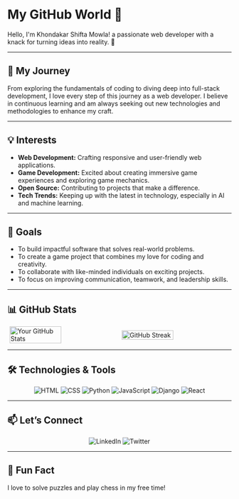 # My GitHub World 👋

Hello, I'm Khondakar Shifta Mowla! a passionate web developer with a knack for turning ideas into reality. 🚀 

---

## 🌟 My Journey
From exploring the fundamentals of coding to diving deep into full-stack development, I love every step of this journey as a web developer. I believe in continuous learning and am always seeking out new technologies and methodologies to enhance my craft.

---

## 💡 Interests
- **Web Development:** Crafting responsive and user-friendly web applications.
- **Game Development:** Excited about creating immersive game experiences and exploring game mechanics.
- **Open Source:** Contributing to projects that make a difference.
- **Tech Trends:** Keeping up with the latest in technology, especially in AI and machine learning.
  
---

## 🎯 Goals
- To build impactful software that solves real-world problems.
- To create a game project that combines my love for coding and creativity.
- To collaborate with like-minded individuals on exciting projects.
- To focus on improving communication, teamwork, and leadership skills.

---

## 📊 GitHub Stats

<div style="display: flex; justify-content: space-around; align-items: center;">
  <img src="https://github-readme-stats.vercel.app/api?username=Shiftamowla&show_icons=true&theme=radical" alt="Your GitHub Stats" width="48%" />
  <img src="https://github-readme-streak-stats.herokuapp.com/?user=Shiftamowla&theme=radical" alt="GitHub Streak" width="48%" />
</div>


---

## 🛠️ Technologies & Tools

<p align="center">
  <a href="#" style="text-decoration: none;">
    <img src="https://img.shields.io/badge/-HTML-E34F26?style=for-the-badge&logo=html5&logoColor=white" alt="HTML" />
  </a>
  <a href="#" style="text-decoration: none;">
    <img src="https://img.shields.io/badge/-CSS-1572B6?style=for-the-badge&logo=css3&logoColor=white" alt="CSS" />
  </a>
  <a href="#" style="text-decoration: none;">
    <img src="https://img.shields.io/badge/-Python-3776AB?style=for-the-badge&logo=python&logoColor=white" alt="Python" />
  </a>
  <a href="#" style="text-decoration: none;">
    <img src="https://img.shields.io/badge/-JavaScript-F7DF1E?style=for-the-badge&logo=javascript&logoColor=black" alt="JavaScript" />
  </a>
  <a href="#" style="text-decoration: none;">
    <img src="https://img.shields.io/badge/-Django-092E20?style=for-the-badge&logo=django&logoColor=white" alt="Django" />
  </a>
  <a href="#" style="text-decoration: none;">
    <img src="https://img.shields.io/badge/-React-61DAFB?style=for-the-badge&logo=react&logoColor=black" alt="React" />
  </a>
</p>

---

## 📫 Let’s Connect

<p align="center">
  <a href="https://bd.linkedin.com/in/shifta-mowla-48b57b2b9" style="text-decoration: none;">
    <img src="https://img.shields.io/badge/-LinkedIn-0077B5?style=for-the-badge&logo=linkedin&logoColor=white" alt="LinkedIn" />
  </a>
  <a href="https://x.com/ShiftaS9375?t=pJOML5I7HqlFCZdgbWXAjA&s=09" style="text-decoration: none;">
    <img src="https://img.shields.io/badge/-Twitter-1DA1F2?style=for-the-badge&logo=twitter&logoColor=white" alt="Twitter" />
  </a>
</p>




---

## 🎉 Fun Fact
I love to solve puzzles and play chess in my free time!


           
